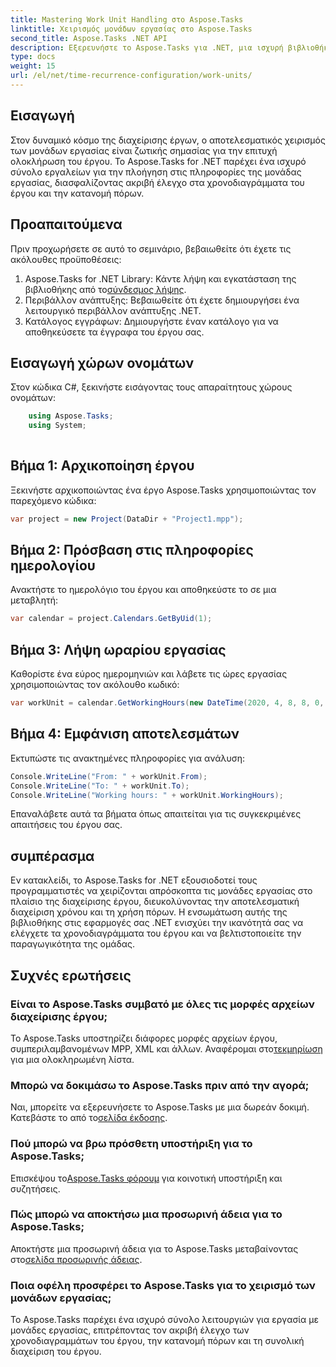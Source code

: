 ```yaml
---
title: Mastering Work Unit Handling στο Aspose.Tasks
linktitle: Χειρισμός μονάδων εργασίας στο Aspose.Tasks
second_title: Aspose.Tasks .NET API
description: Εξερευνήστε το Aspose.Tasks για .NET, μια ισχυρή βιβλιοθήκη για αποτελεσματική διαχείριση έργων. Χειριστείτε τις μονάδες εργασίας με ακρίβεια για βέλτιστη χρήση των πόρων.
type: docs
weight: 15
url: /el/net/time-recurrence-configuration/work-units/
---
```

## Εισαγωγή
Στον δυναμικό κόσμο της διαχείρισης έργων, ο αποτελεσματικός χειρισμός των μονάδων εργασίας είναι ζωτικής σημασίας για την επιτυχή ολοκλήρωση του έργου. Το Aspose.Tasks for .NET παρέχει ένα ισχυρό σύνολο εργαλείων για την πλοήγηση στις πληροφορίες της μονάδας εργασίας, διασφαλίζοντας ακριβή έλεγχο στα χρονοδιαγράμματα του έργου και την κατανομή πόρων.
## Προαπαιτούμενα
Πριν προχωρήσετε σε αυτό το σεμινάριο, βεβαιωθείτε ότι έχετε τις ακόλουθες προϋποθέσεις:
1.  Aspose.Tasks for .NET Library: Κάντε λήψη και εγκατάσταση της βιβλιοθήκης από το[σύνδεσμος λήψης](https://releases.aspose.com/tasks/net/).
2. Περιβάλλον ανάπτυξης: Βεβαιωθείτε ότι έχετε δημιουργήσει ένα λειτουργικό περιβάλλον ανάπτυξης .NET.
3. Κατάλογος εγγράφων: Δημιουργήστε έναν κατάλογο για να αποθηκεύσετε τα έγγραφα του έργου σας.
## Εισαγωγή χώρων ονομάτων
Στον κώδικα C#, ξεκινήστε εισάγοντας τους απαραίτητους χώρους ονομάτων:
```csharp
    using Aspose.Tasks;
    using System;
    
```
## Βήμα 1: Αρχικοποίηση έργου
Ξεκινήστε αρχικοποιώντας ένα έργο Aspose.Tasks χρησιμοποιώντας τον παρεχόμενο κώδικα:
```csharp
var project = new Project(DataDir + "Project1.mpp");
```
## Βήμα 2: Πρόσβαση στις πληροφορίες ημερολογίου
Ανακτήστε το ημερολόγιο του έργου και αποθηκεύστε το σε μια μεταβλητή:
```csharp
var calendar = project.Calendars.GetByUid(1);
```
## Βήμα 3: Λήψη ωραρίου εργασίας
Καθορίστε ένα εύρος ημερομηνιών και λάβετε τις ώρες εργασίας χρησιμοποιώντας τον ακόλουθο κωδικό:
```csharp
var workUnit = calendar.GetWorkingHours(new DateTime(2020, 4, 8, 8, 0, 0), new DateTime(2020, 4, 9, 17, 0, 0));
```
## Βήμα 4: Εμφάνιση αποτελεσμάτων
Εκτυπώστε τις ανακτημένες πληροφορίες για ανάλυση:
```csharp
Console.WriteLine("From: " + workUnit.From);
Console.WriteLine("To: " + workUnit.To);
Console.WriteLine("Working hours: " + workUnit.WorkingHours);
```
Επαναλάβετε αυτά τα βήματα όπως απαιτείται για τις συγκεκριμένες απαιτήσεις του έργου σας.
## συμπέρασμα
Εν κατακλείδι, το Aspose.Tasks for .NET εξουσιοδοτεί τους προγραμματιστές να χειρίζονται απρόσκοπτα τις μονάδες εργασίας στο πλαίσιο της διαχείρισης έργου, διευκολύνοντας την αποτελεσματική διαχείριση χρόνου και τη χρήση πόρων. Η ενσωμάτωση αυτής της βιβλιοθήκης στις εφαρμογές σας .NET ενισχύει την ικανότητά σας να ελέγχετε τα χρονοδιαγράμματα του έργου και να βελτιστοποιείτε την παραγωγικότητα της ομάδας.
## Συχνές ερωτήσεις
### Είναι το Aspose.Tasks συμβατό με όλες τις μορφές αρχείων διαχείρισης έργου;
 Το Aspose.Tasks υποστηρίζει διάφορες μορφές αρχείων έργου, συμπεριλαμβανομένων MPP, XML και άλλων. Αναφέρομαι στο[τεκμηρίωση](https://reference.aspose.com/tasks/net/) για μια ολοκληρωμένη λίστα.
### Μπορώ να δοκιμάσω το Aspose.Tasks πριν από την αγορά;
Ναι, μπορείτε να εξερευνήσετε το Aspose.Tasks με μια δωρεάν δοκιμή. Κατεβάστε το από το[σελίδα έκδοσης](https://releases.aspose.com/).
### Πού μπορώ να βρω πρόσθετη υποστήριξη για το Aspose.Tasks;
 Επισκέψου το[Aspose.Tasks φόρουμ](https://forum.aspose.com/c/tasks/15) για κοινοτική υποστήριξη και συζητήσεις.
### Πώς μπορώ να αποκτήσω μια προσωρινή άδεια για το Aspose.Tasks;
 Αποκτήστε μια προσωρινή άδεια για το Aspose.Tasks μεταβαίνοντας στο[σελίδα προσωρινής άδειας](https://purchase.aspose.com/temporary-license/).
### Ποια οφέλη προσφέρει το Aspose.Tasks για το χειρισμό των μονάδων εργασίας;
Το Aspose.Tasks παρέχει ένα ισχυρό σύνολο λειτουργιών για εργασία με μονάδες εργασίας, επιτρέποντας τον ακριβή έλεγχο των χρονοδιαγραμμάτων του έργου, την κατανομή πόρων και τη συνολική διαχείριση του έργου.